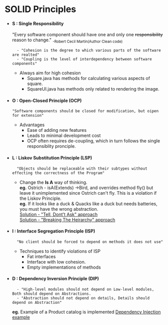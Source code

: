 # SOLID Principles<br>
* #### S : Single Responsibility
     "Every software component should have one and only one ~~responsibility~~ reason to change." 
                                                                        <sub>-Robert Cecil Martin(Author Clean code)</sub>

        - "Cohesion is the degree to which various parts of the software are realted"
        - "Coupling is the level of interdependency between software components"
    * Always aim for high cohesion
        * Square.java has methods for calculating various aspects of square.
        * SquareUI.java has methods only related to rendering the image. 
    
* #### O : Open-Closed Principle (OCP)
      "Software components should be closed for modification, but oipen for extension"
     * Advantages
        * Ease of adding new features
        * Leads to minimal development cost
        * OCP often requires de-coupling, which in turn follows the single responsiblity pronciple.
        
* #### L : Liskov Substitution Principle (LSP)
        "Objects should be replaceable with their subtypes without effecting the correctness of the Program"
    * Change the __Is A__ way of thinking.<br>
     __eg.__ Ostrich - isA(Extends) ->Bird, and overrides method fly() but leave it unimplemented since Ostrich can't fly.
    This is a violation if the Liskov Principle.<br>
    __eg.__  If it looks like a duck & Quacks like a duck but needs batteries, you must have the wrong abstraction.<br>
    [Solution - "Tell, Dont't Ask" approach](src/org/learning/liskov/product/AskDontTell.md)<br>
    [Solution - "Breaking The Heirarchy" approach](src/org/learning/liskov/vehicle/BreakingTheHeirarchy.md)

* #### I : Interface Segregation Principle (ISP)
        "No client should be forced to depend on methods it does not use"
    * Techniques to identify violations of ISP
        * Fat interfaces
        * Interface with low cohesion.
        * Empty implementations of methods

* #### D : Dependency Inversion Principle (DIP)
        - "High-level modules should not depend on Low-level modules, Both should depend on Abstractions.
        - "Abstraction should not depend on details, Details should depend on Abstraction"
     __eg.__ Example of a Product catalog is implemented
     [Dependency Injection example](src/org/learning/dependency_inversion/correct_injection/DependencyInjection.md)      
